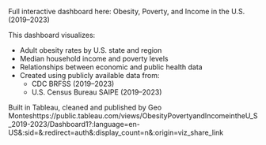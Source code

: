 Full interactive dashboard here: Obesity, Poverty, and Income in the U.S. (2019–2023)

This dashboard visualizes:
- Adult obesity rates by U.S. state and region
- Median household income and poverty levels
- Relationships between economic and public health data
- Created using publicly available data from:
   - CDC BRFSS (2019–2023)
   - U.S. Census Bureau SAIPE (2019–2023)

Built in Tableau, cleaned and published by Geo Monteshttps://public.tableau.com/views/ObesityPovertyandIncomeintheU_S_2019-2023/Dashboard1?:language=en-US&:sid=&:redirect=auth&:display_count=n&:origin=viz_share_link
